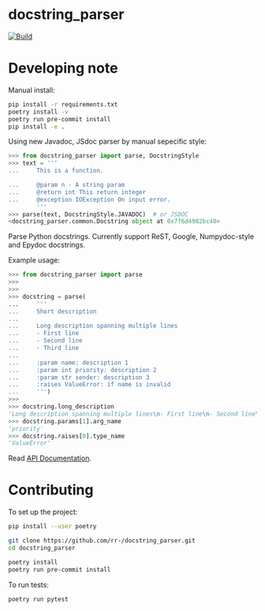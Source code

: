 docstring_parser
================

[![Build](https://github.com/rr-/docstring_parser/actions/workflows/build.yml/badge.svg)](https://github.com/rr-/docstring_parser/actions/workflows/build.yml)

# Developing note
Manual install:
```bash
pip install -r requirements.txt
poetry install -v
poetry run pre-commit install
pip install -e .

```

Using new Javadoc, JSdoc parser by manual sepecific style:
```python
>>> from docstring_parser import parse, DocstringStyle
>>> text = '''
...     This is a function.

...     @param n - A string param
...     @return int This return integer
...     @exception IOException On input error.    
        '''
>>> parse(text, DocstringStyle.JAVADOC)  # or JSDOC
<docstring_parser.common.Docstring object at 0x7f6d4982bc40>
```

Parse Python docstrings. Currently support ReST, Google, Numpydoc-style and
Epydoc docstrings.

Example usage:

```python
>>> from docstring_parser import parse
>>>
>>>
>>> docstring = parse(
...     '''
...     Short description
...
...     Long description spanning multiple lines
...     - First line
...     - Second line
...     - Third line
...
...     :param name: description 1
...     :param int priority: description 2
...     :param str sender: description 3
...     :raises ValueError: if name is invalid
...     ''')
>>>
>>> docstring.long_description
'Long description spanning multiple lines\n- First line\n- Second line\n- Third line'
>>> docstring.params[1].arg_name
'priority'
>>> docstring.raises[0].type_name
'ValueError'
```

Read [API Documentation](https://rr-.github.io/docstring_parser/).

# Contributing

To set up the project:
```sh
pip install --user poetry

git clone https://github.com/rr-/docstring_parser.git
cd docstring_parser

poetry install
poetry run pre-commit install
```

To run tests:
```
poetry run pytest
```
